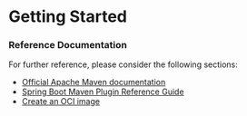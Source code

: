 # Getting Started

### Reference Documentation
For further reference, please consider the following sections:

* [Official Apache Maven documentation](https://maven.apache.org/guides/index.html)
* [Spring Boot Maven Plugin Reference Guide](https://docs.spring.io/spring-boot/docs/2.6.11-SNAPSHOT/maven-plugin/reference/html/)
* [Create an OCI image](https://docs.spring.io/spring-boot/docs/2.6.11-SNAPSHOT/maven-plugin/reference/html/#build-image)

